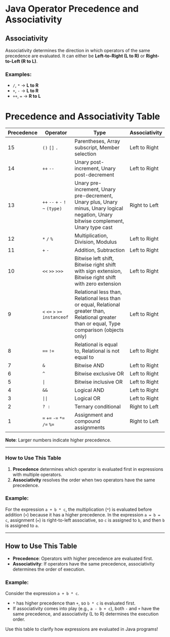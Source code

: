 # Java Operator Precedence and Associativity

## Associativity
Associativity determines the direction in which operators of the same precedence are evaluated. It can either be **Left-to-Right (L to R)** or **Right-to-Left (R to L)**.

### Examples:
- `/`, `*` -> **L to R**
- `+`, `-` -> **L to R**
- `++`, `=` -> **R to L**

# Precedence and Associativity Table

| Precedence | Operator                                   | Type                                       | Associativity        |
|------------|-------------------------------------------|--------------------------------------------|----------------------|
| 15         | `()` `[]` `.`                             | Parentheses, Array subscript, Member selection | Left to Right        |
| 14         | `++` `--`                                 | Unary post-increment, Unary post-decrement | Left to Right        |
| 13         | `++` `--` `+` `-` `!` `~` `(type)`        | Unary pre-increment, Unary pre-decrement, Unary plus, Unary minus, Unary logical negation, Unary bitwise complement, Unary type cast | Right to Left |
| 12         | `*` `/` `%`                               | Multiplication, Division, Modulus          | Left to Right        |
| 11         | `+` `-`                                   | Addition, Subtraction                      | Left to Right        |
| 10         | `<<` `>>` `>>>`                           | Bitwise left shift, Bitwise right shift with sign extension, Bitwise right shift with zero extension | Left to Right |
| 9          | `<` `<=` `>` `>=` `instanceof`            | Relational less than, Relational less than or equal, Relational greater than, Relational greater than or equal, Type comparison (objects only) | Left to Right |
| 8          | `==` `!=`                                 | Relational is equal to, Relational is not equal to | Left to Right |
| 7          | `&`                                       | Bitwise AND                                | Left to Right        |
| 6          | `^`                                       | Bitwise exclusive OR                       | Left to Right        |
| 5          | `\|`                                      | Bitwise inclusive OR                       | Left to Right        |
| 4          | `&&`                                      | Logical AND                                | Left to Right        |
| 3          | `\|\|`                                    | Logical OR                                 | Left to Right        |
| 2          | `? :`                                     | Ternary conditional                        | Right to Left        |
| 1          | `=` `+=` `-=` `*=` `/=` `%=`              | Assignment and compound assignments        | Right to Left        |

**Note**: Larger numbers indicate higher precedence.

---

### How to Use This Table
1. **Precedence** determines which operator is evaluated first in expressions with multiple operators.
2. **Associativity** resolves the order when two operators have the same precedence.

### Example:
For the expression `a + b * c`, the multiplication (`*`) is evaluated before addition (`+`) because it has a higher precedence. In the expression `a = b = c`, assignment (`=`) is right-to-left associative, so `c` is assigned to `b`, and then `b` is assigned to `a`.


---

## How to Use This Table
- **Precedence**: Operators with higher precedence are evaluated first.
- **Associativity**: If operators have the same precedence, associativity determines the order of execution.

### Example:
Consider the expression `a + b * c`.  
- `*` has higher precedence than `+`, so `b * c` is evaluated first.
- If associativity comes into play (e.g., `a - b + c`), both `-` and `+` have the same precedence, and associativity (L to R) determines the execution order.

Use this table to clarify how expressions are evaluated in Java programs!

